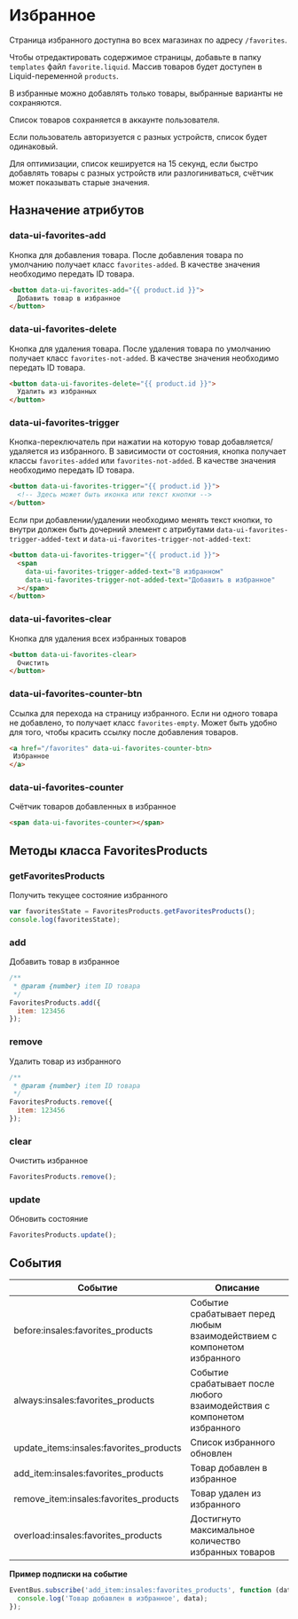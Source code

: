 # Избранное

Страница избранного доступна во всех магазинах по адресу `/favorites`.

Чтобы отредактировать содержимое страницы, добавьте в папку `templates` файл `favorite.liquid`. Массив товаров будет доступен в Liquid-переменной `products`.

В избранные можно добавлять только товары, выбранные варианты не сохраняются.

Список товаров сохраняется в аккаунте пользователя.

Если пользователь авторизуется с разных устройств, список будет одинаковый.

Для оптимизации, список кешируется на 15 секунд, если быстро добавлять товары с разных устройств или разлогиниваться, счётчик может показывать старые значения.

## Назначение атрибутов

### data-ui-favorites-add

Кнопка для добавления товара. После добавления товара по умолчанию получает класс `favorites-added`. В качестве значения необходимо передать ID товара.

```html
<button data-ui-favorites-add="{{ product.id }}">
  Добавить товар в избранное
</button>
```
### data-ui-favorites-delete

Кнопка для удаления товара. После удаления товара по умолчанию получает класс `favorites-not-added`. В качестве значения необходимо передать ID товара.

```html
<button data-ui-favorites-delete="{{ product.id }}">
  Удалить из избранных
</button>
```
### data-ui-favorites-trigger

Кнопка-переключатель при нажатии на которую товар добавляется/удаляется из избранного. В зависимости от состояния, кнопка получает классы `favorites-added` или `favorites-not-added`. В качестве значения необходимо передать ID товара.

```html
<button data-ui-favorites-trigger="{{ product.id }}">
  <!-- Здесь может быть иконка или текст кнопки -->
</button>
```

Если при добавлении/удалении необходимо менять текст кнопки, то внутри должен быть дочерний элемент с атрибутами `data-ui-favorites-trigger-added-text` и `data-ui-favorites-trigger-not-added-text`:

```html
<button data-ui-favorites-trigger="{{ product.id }}">
  <span 
    data-ui-favorites-trigger-added-text="В избранном"
    data-ui-favorites-trigger-not-added-text="Добавить в избранное"
  ></span>
</button>
```

### data-ui-favorites-clear

Кнопка для удаления всех избранных товаров

```html
<button data-ui-favorites-clear>
  Очистить
</button>
```

### data-ui-favorites-counter-btn

Ссылка для перехода на страницу избранного. Если ни одного товара не добавлено, то получает класс `favorites-empty`. Может быть удобно для того, чтобы красить ссылку после добавления товаров.

```html
<a href="/favorites" data-ui-favorites-counter-btn>
 Избранное
</a>
```

### data-ui-favorites-counter

Счётчик товаров добавленных в избранное

```html
<span data-ui-favorites-counter></span>
```

## Методы класса FavoritesProducts

### getFavoritesProducts

Получить текущее состояние избранного

```js
var favoritesState = FavoritesProducts.getFavoritesProducts();
console.log(favoritesState);
```

### add

Добавить товар в избранное

```js
/**
 * @param {number} item ID товара
 */
FavoritesProducts.add({
  item: 123456
});
```

### remove

Удалить товар из избранного

```js
/**
 * @param {number} item ID товара
 */
FavoritesProducts.remove({
  item: 123456
});
```

### clear

Очистить избранное

```js
FavoritesProducts.remove();
```

### update

Обновить состояние

```js
FavoritesProducts.update();
```

## События

| Событие                                 | Описание                                                                 |
|-----------------------------------------|--------------------------------------------------------------------------|
| before:insales:favorites_products       | Событие срабатывает перед любым взаимодействием с компонетом избранного  |
| always:insales:favorites_products       | Событие срабатывает после любого взаимодействия с компонетом избранного  |
| update_items:insales:favorites_products | Список избранного обновлен                                               |
| add_item:insales:favorites_products     | Товар добавлен в избранное                                               |
| remove_item:insales:favorites_products  | Товар удален из избранного                                               |
| overload:insales:favorites_products     | Достигнуто максимальное количество избранных товаров                     |


**Пример подписки на событие**

```js
EventBus.subscribe('add_item:insales:favorites_products', function (data) {
  console.log('Товар добавлен в избранное', data);
}); 
```
